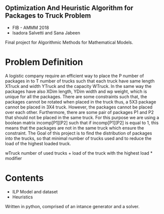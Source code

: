 ## Optimization And Heuristic Algorithm for Packages to Truck Problem

* FIB - AMMM 2018
* Isadora Salvetti and Sana Jabeen

Final project for Algorithmic Methods for Mathematical Models.

# Problem Definition

A logistic company require an efficient way to place the P number of packages in to T number of trucks such that each truck have same length XTruck and width YTruck and the capacity WTruck. In the same way the packages have also XDim length, YDim width and wp weight, which is unique for all the packages. There are some constraints such that, the packages cannot be rotated when placed in the truck thus, a 5X3 package cannot be placed in 3X4 truck. However, the packages cannot be placed over each other. Furthermore, there are some pair of packages P1 and P2 that should not be placed in the same truck. For this purpose we are using a boolean matrix incomp[P1][P2] such that if incomp[P1][P2] is equal to 1, this means that the packages are not in the same truck which ensure the constraint. The Goal of this project is to find the distribution of packages into the trucks, so that minimal number of trucks used and to reduce the load of the highest loaded truck.

wTruck  number of used trucks + load of the truck with the highest load * modifier

# Contents
* ILP Model and dataset
* Heuristics

Written in python, comprised of an intance generator and a solver.
